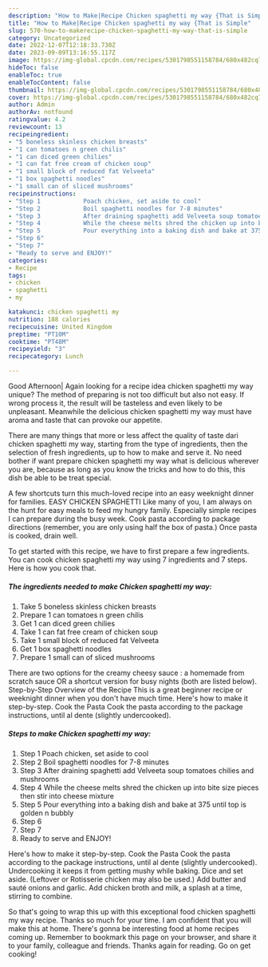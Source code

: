 ```yaml
---
description: "How to Make|Recipe Chicken spaghetti my way {That is Simple"
title: "How to Make|Recipe Chicken spaghetti my way {That is Simple"
slug: 570-how-to-makerecipe-chicken-spaghetti-my-way-that-is-simple
category: Uncategorized
date: 2022-12-07T12:18:33.730Z
date: 2023-09-09T13:16:55.117Z
image: https://img-global.cpcdn.com/recipes/5301798551158784/680x482cq70/chicken-spaghetti-my-way-recipe-main-photo.jpg
hideToc: false
enableToc: true
enableTocContent: false
thumbnail: https://img-global.cpcdn.com/recipes/5301798551158784/680x482cq70/chicken-spaghetti-my-way-recipe-main-photo.jpg
cover: https://img-global.cpcdn.com/recipes/5301798551158784/680x482cq70/chicken-spaghetti-my-way-recipe-main-photo.jpg
author: Admin
authorAv: notfound
ratingvalue: 4.2
reviewcount: 13
recipeingredient:
- "5 boneless skinless chicken breasts"
- "1 can tomatoes n green chilis"
- "1 can diced green chilies"
- "1 can fat free cream of chicken soup"
- "1 small block of reduced fat Velveeta"
- "1 box spaghetti noodles"
- "1 small can of sliced mushrooms"
recipeinstructions:
- "Step 1            Poach chicken, set aside to cool"
- "Step 2            Boil spaghetti noodles for 7-8 minutes"
- "Step 3            After draining spaghetti add Velveeta soup tomatoes chilies and mushrooms"
- "Step 4            While the cheese melts shred the chicken up into bite size pieces then stir into cheese mixture"
- "Step 5            Pour everything into a baking dish and bake at 375 until top is golden n bubbly"
- "Step 6"
- "Step 7"
- "Ready to serve and ENJOY!"
categories:
- Recipe
tags:
- chicken
- spaghetti
- my

katakunci: chicken spaghetti my 
nutrition: 188 calories
recipecuisine: United Kingdom
preptime: "PT10M"
cooktime: "PT48M"
recipeyield: "3"
recipecategory: Lunch

---
```



Good Afternoon| Again looking for a recipe idea chicken spaghetti my way unique? The method of preparing is not too difficult but also not easy. If wrong process it, the result will be tasteless and even likely to be unpleasant. Meanwhile the delicious chicken spaghetti my way must have aroma and taste that can provoke our appetite.






There are many things that more or less affect the quality of taste dari chicken spaghetti my way, starting from the type of ingredients, then the selection of fresh ingredients, up to how to make and serve it. No need bother if want prepare chicken spaghetti my way what is delicious wherever you are, because as long as you know the tricks and how to do this, this dish be able to be treat special.


A few shortcuts turn this much-loved recipe into an easy weeknight dinner for families. EASY CHICKEN SPAGHETTI Like many of you, I am always on the hunt for easy meals to feed my hungry family. Especially simple recipes I can prepare during the busy week. Cook pasta according to package directions (remember, you are only using half the box of pasta.) Once pasta is cooked, drain well.


To get started with this recipe, we have to first prepare a few ingredients. You can cook chicken spaghetti my way using 7 ingredients and 7 steps. Here is how you cook that.

<!--inarticleads1-->

##### The ingredients needed to make Chicken spaghetti my way:

1. Take 5 boneless skinless chicken breasts
1. Prepare 1 can tomatoes n green chilis
1. Get 1 can diced green chilies
1. Take 1 can fat free cream of chicken soup
1. Take 1 small block of reduced fat Velveeta
1. Get 1 box spaghetti noodles
1. Prepare 1 small can of sliced mushrooms


There are two options for the creamy cheesy sauce : a homemade from scratch sauce OR a shortcut version for busy nights (both are listed below). Step-by-Step Overview of the Recipe This is a great beginner recipe or weeknight dinner when you don&#39;t have much time. Here&#39;s how to make it step-by-step. Cook the Pasta Cook the pasta according to the package instructions, until al dente (slightly undercooked). 

<!--inarticleads2-->

##### Steps to make Chicken spaghetti my way:

1. Step 1            Poach chicken, set aside to cool
1. Step 2            Boil spaghetti noodles for 7-8 minutes
1. Step 3            After draining spaghetti add Velveeta soup tomatoes chilies and mushrooms
1. Step 4            While the cheese melts shred the chicken up into bite size pieces then stir into cheese mixture
1. Step 5            Pour everything into a baking dish and bake at 375 until top is golden n bubbly
1. Step 6
1. Step 7
1. Ready to serve and ENJOY!

Here&#39;s how to make it step-by-step. Cook the Pasta Cook the pasta according to the package instructions, until al dente (slightly undercooked). Undercooking it keeps it from getting mushy while baking. Dice and set aside. (Leftover or Rotisserie chicken may also be used.) Add butter and sauté onions and garlic. Add chicken broth and milk, a splash at a time, stirring to combine. 

So that's going to wrap this up with this exceptional food chicken spaghetti my way recipe. Thanks so much for your time. I am confident that you will make this at home. There's gonna be interesting food at home recipes coming up. Remember to bookmark this page on your browser, and share it to your family, colleague and friends. Thanks again for reading. Go on get cooking!
